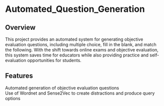 # Automated_Question_Generation

## Overview
This project provides an automated system for generating objective evaluation questions, including multiple choice, fill in the blank, and match the following. With the shift towards online exams and objective evaluation, this system saves time for educators while also providing practice and self-evaluation opportunities for students.

## Features
Automated generation of objective evaluation questions  
Use of Wordnet and Sense2Vec to create distractions and produce query options
